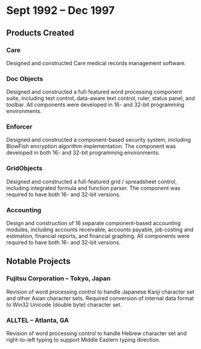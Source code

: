 # Sept 1992 – Dec 1997

## Products Created

### Care
Designed and constructed Care medical records management software.

### Doc Objects
Designed and constructed a full-featured word processing component suite, including text control, data-aware text control, ruler, status panel, and toolbar. All components were developed in 16- and 32-bit programming environments.

### Enforcer
Designed and constructed a component-based security system, including BlowFish encryption algorithm implementation. The component was developed in both 16- and 32-bit programming environments.

### GridObjects
Designed and constructed a full-featured grid / spreadsheet control, including integrated formula and function parser. The component was required to have both 16- and 32-bit versions.

### Accounting
Design and construction of 16 separate component-based accounting modules, including accounts receivable, accounts payable, job costing and estimation, financial reports, and financial graphing. All components were required to have both 16- and 32-bit versions.

## Notable Projects

### Fujitsu Corporation – Tokyo, Japan

Revision of word processing control to handle Japanese Kanji character set and other Asian character sets. Required conversion of internal data format to Win32 Unicode (double byte) character set.

### ALLTEL – Atlanta, GA

Revision of word processing control to handle Hebrew character set and right-to-left typing to support Middle Eastern typing direction.

